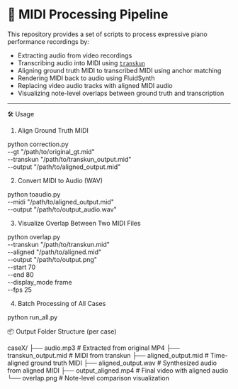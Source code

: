 # 🎹 MIDI Processing Pipeline

This repository provides a set of scripts to process expressive piano performance recordings by:

- Extracting audio from video recordings
- Transcribing audio into MIDI using [`transkun`](https://github.com/yujiany/transkun)
- Aligning ground truth MIDI to transcribed MIDI using anchor matching
- Rendering MIDI back to audio using FluidSynth
- Replacing video audio tracks with aligned MIDI audio
- Visualizing note-level overlaps between ground truth and transcription

---
🛠️ Usage
1. Align Ground Truth MIDI

python correction.py \
  --gt "/path/to/original_gt.mid" \
  --transkun "/path/to/transkun_output.mid" \
  --output "/path/to/aligned_output.mid"

2. Convert MIDI to Audio (WAV)

python toaudio.py \
  --midi "/path/to/aligned_output.mid" \
  --output "/path/to/output_audio.wav"

3. Visualize Overlap Between Two MIDI Files

python overlap.py \
  --transkun "/path/to/transkun.mid" \
  --aligned "/path/to/aligned.mid" \
  --output "/path/to/output.png" \
  --start 70 \
  --end 80 \
  --display_mode frame \
  --fps 25

4. Batch Processing of All Cases

python run_all.py

📦 Output Folder Structure (per case)

caseX/
├── audio.mp3              # Extracted from original MP4
├── transkun_output.mid    # MIDI from transkun
├── aligned_output.mid     # Time-aligned ground truth MIDI
├── aligned_output.wav     # Synthesized audio from aligned MIDI
├── output_aligned.mp4     # Final video with aligned audio
└── overlap.png            # Note-level comparison visualization


